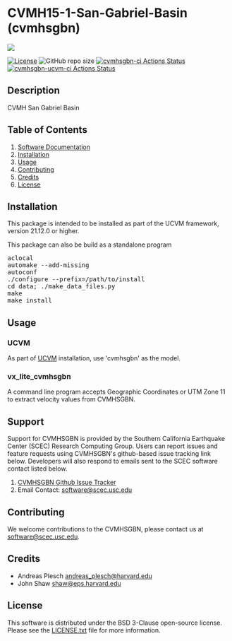 # CVMH15-1-San-Gabriel-Basin (cvmhsgbn)

<a href="https://github.com/meihuisu/cvmhsgbn.git"><img src="https://github.com/meihuisu/cvmhsgbn/wiki/images/cvmhsgbn_logo.png"></a>

[![License](https://img.shields.io/badge/License-BSD_3--Clause-blue.svg)](https://opensource.org/licenses/BSD-3-Clause)
![GitHub repo size](https://img.shields.io/github/repo-size/meihuisu/cvmhsgbn)
[![cvmhsgbn-ci Actions Status](https://github.com/meihuisu/cvmhsgbn/workflows/cvmhsgbn-ci/badge.svg)](https://github.com/meihuisu/cvmhsgbn/actions)
[![cvmhsgbn-ucvm-ci Actions Status](https://github.com/meihuisu/cvmhsgbn/workflows/cvmhsgbn-ucvm-ci/badge.svg)](https://github.com/meihuisu/cvmhsgbn/actions)


## Description

CVMH San Gabriel Basin

## Table of Contents
1. [Software Documentation](https://github.com/SCECcode/cvmhsgbn/wiki)
2. [Installation](#installation)
3. [Usage](#usage)
4. [Contributing](#contributing)
5. [Credits](#credit)
6. [License](#license)

## Installation
This package is intended to be installed as part of the UCVM framework,
version 21.12.0 or higher. 

This package can also be build as a standalone program

<pre>
aclocal
automake --add-missing
autoconf
./configure --prefix=/path/to/install
cd data; ./make_data_files.py 
make
make install
</pre>

## Usage

### UCVM

As part of [UCVM](https://github.com/SCECcode/ucvm) installation, use 'cvmhsgbn' as the model.

### vx_lite_cvmhsgbn

A command line program accepts Geographic Coordinates or UTM Zone 11 to extract velocity values
from CVMHSGBN.

## Support
Support for CVMHSGBN is provided by the Southern California Earthquake Center
(SCEC) Research Computing Group.  Users can report issues and feature requests 
using CVMHSGBN's github-based issue tracking link below. Developers will also 
respond to emails sent to the SCEC software contact listed below.
1. [CVMHSGBN Github Issue Tracker](https://github.com/SCECcode/cvmhsgbn/issues)
2. Email Contact: software@scec.usc.edu

## Contributing
We welcome contributions to the CVMHSGBN, please contact us at software@scec.usc.edu.

## Credits
* Andreas Plesch <andreas_plesch@harvard.edu>
* John Shaw <shaw@eps.harvard.edu>

## License
This software is distributed under the BSD 3-Clause open-source license.
Please see the [LICENSE.txt](LICENSE.txt) file for more information.

